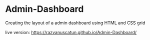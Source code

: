 # Admin-Dashboard
Creating the layout of a admin dashboard using HTML and CSS grid

live version: https://razvanuscatun.github.io/Admin-Dashboard/
